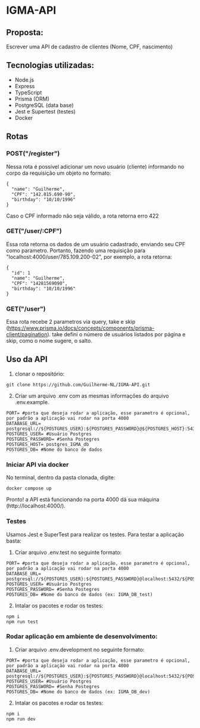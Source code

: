 # IGMA-API

## Proposta:

Escrever uma API de cadastro de clientes (Nome, CPF, nascimento)

## Tecnologias utilizadas:
- Node.js
- Express
- TypeScript
- Prisma (ORM)
- PostgreSQL (data base)
- Jest e Supertest (testes)
- Docker

## Rotas
### POST("/register")
Nessa rota é possível adicionar um novo usuário (cliente) informando no corpo da requisição um objeto no formato:
```
{
  "name": "Guilherme",
  "CPF": "142.815.690-90",
  "birthday": "10/10/1996"
}
```
Caso o CPF informado não seja válido, a rota retorna erro 422

### GET("/user/:CPF")
Essa rota retorna os dados de um usuário cadastrado, enviando seu CPF como parametro. Portanto, fazendo uma requisição para "localhost:4000/user/785.109.200-02", por exemplo, a rota retorna:
```
{
  "id": 1
  "name": "Guilherme",
  "CPF": "14281569090",
  "birthday": "10/10/1996"
}
```

### GET("/user")
Essa rota recebe 2 parametros via query, take e skip (https://www.prisma.io/docs/concepts/components/prisma-client/pagination). take defini o número de usuários listados por página e skip, como o nome sugere, o salto.

## Uso da API

1) clonar o repositório:
```
git clone https://github.com/Guilherme-NL/IGMA-API.git
```
2) Criar um arquivo .env com as mesmas informações do arquivo .env.example. 
```
PORT= #porta que deseja rodar a aplicação, esse parametro é opcional, por padrão a aplicação vai rodar na porta 4000
DATABASE_URL= postgresql://${POSTGRES_USER}:${POSTGRES_PASSWORD}@${POSTGRES_HOST}:5432/${POSTGRES_DATABASE}
POSTGRES_USER= #Usuário Postgres
POSTGRES_PASSWORD= #Senha Postegres
POSTGRES_HOST= postgres_IGMA_db 
POSTGRES_DB= #Nome do banco de dados
```
### Iniciar API via docker

No terminal, dentro da pasta clonada, digite:
```
docker compose up
```
Pronto! a API está funcionando na porta 4000 dá sua máquina (http://localhost:4000/).

### Testes
Usamos Jest e SuperTest para realizar os testes. Para testar a aplicação basta:

1) Criar arquivo .env.test no seguinte formato:
```
PORT= #porta que deseja rodar a aplicação, esse parametro é opcional, por padrão a aplicação vai rodar na porta 4000
DATABASE_URL= postgresql://${POSTGRES_USER}:${POSTGRES_PASSWORD}@localhost:5432/${POSTGRES_DATABASE}
POSTGRES_USER= #Usuário Postgres
POSTGRES_PASSWORD= #Senha Postegres
POSTGRES_DB= #Nome do banco de dados (ex: IGMA_DB_test)
```
2) Intalar os pacotes e rodar os testes:
```
npm i
npm run test
```

### Rodar aplicação em ambiente de desenvolvimento:
1) Criar arquivo .env.development no seguinte formato:
```
PORT= #porta que deseja rodar a aplicação, esse parametro é opcional, por padrão a aplicação vai rodar na porta 4000
DATABASE_URL= postgresql://${POSTGRES_USER}:${POSTGRES_PASSWORD}@localhost:5432/${POSTGRES_DATABASE}
POSTGRES_USER= #Usuário Postgres
POSTGRES_PASSWORD= #Senha Postegres
POSTGRES_DB= #Nome do banco de dados (ex: IGMA_DB_dev)
```
2) Intalar os pacotes e rodar os testes:
```
npm i
npm run dev
```
